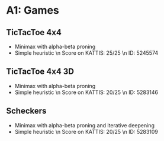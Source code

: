 # A1: Games
## TicTacToe 4x4
 - Minimax with alpha-beta proning
 - Simple heuristic \n
 Score on KATTIS: 25/25 \n
 ID: 5245574
## TicTacToe 4x4 3D
 - Minimax with alpha-beta proning
 - Simple heuristic \n
 Score on KATTIS: 20/25 \n
 ID: 5283146
## Scheckers
 - Minimax with alpha-beta proning and iterative deepening
 - Simple heuristic \n
 Score on KATTIS: 20/25 \n
 ID: 5283109
